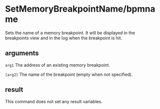 # SetMemoryBreakpointName/bpmname

Sets the name of a memory breakpoint. It will be displayed in the breakpoints view and in the log when the breakpoint is hit.

## arguments

`arg1` The address of an existing memory breakpoint.

`[arg2]` The name of the breakpoint (empty when not specified).

## result

This command does not set any result variables.
